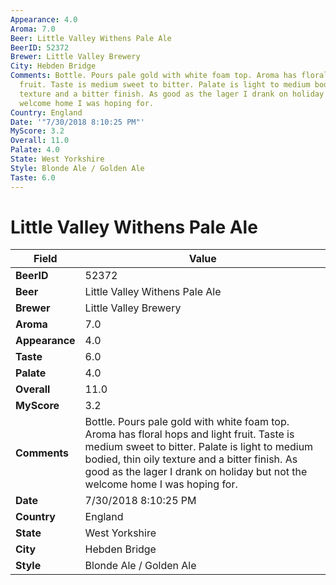 ```yaml
---
Appearance: 4.0
Aroma: 7.0
Beer: Little Valley Withens Pale Ale
BeerID: 52372
Brewer: Little Valley Brewery
City: Hebden Bridge
Comments: Bottle. Pours pale gold with white foam top. Aroma has floral hops and light
  fruit. Taste is medium sweet to bitter. Palate is light to medium bodied, thin oily
  texture and a bitter finish. As good as the lager I drank on holiday but not the
  welcome home I was hoping for.
Country: England
Date: '"7/30/2018 8:10:25 PM"'
MyScore: 3.2
Overall: 11.0
Palate: 4.0
State: West Yorkshire
Style: Blonde Ale / Golden Ale
Taste: 6.0
---
```


# Little Valley Withens Pale Ale

| Field         | Value |
|---------------|-------|
| **BeerID** | 52372 |
| **Beer** | Little Valley Withens Pale Ale |
| **Brewer** | Little Valley Brewery |
| **Aroma** | 7.0 |
| **Appearance** | 4.0 |
| **Taste** | 6.0 |
| **Palate** | 4.0 |
| **Overall** | 11.0 |
| **MyScore** | 3.2 |
| **Comments** | Bottle. Pours pale gold with white foam top. Aroma has floral hops and light fruit. Taste is medium sweet to bitter. Palate is light to medium bodied, thin oily texture and a bitter finish. As good as the lager I drank on holiday but not the welcome home I was hoping for. |
| **Date** | 7/30/2018 8:10:25 PM |
| **Country** | England |
| **State** | West Yorkshire |
| **City** | Hebden Bridge |
| **Style** | Blonde Ale / Golden Ale |
